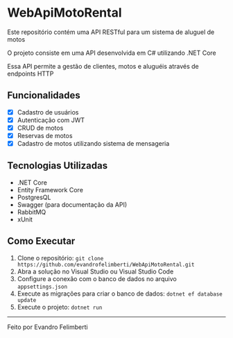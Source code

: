 # WebApiMotoRental

Este repositório contém uma API RESTful para um sistema de aluguel de motos

O projeto consiste em uma API desenvolvida em C# utilizando .NET Core 

Essa API permite a gestão de clientes, motos e aluguéis através de endpoints HTTP

## Funcionalidades

- [x] Cadastro de usuários
- [x] Autenticação com JWT
- [x] CRUD de motos
- [x] Reservas de motos
- [X] Cadastro de motos utilizando sistema de mensageria

## Tecnologias Utilizadas

- .NET Core
- Entity Framework Core
- PostgresQL
- Swagger (para documentação da API)
- RabbitMQ
- xUnit

## Como Executar

1. Clone o repositório: `git clone https://github.com/evandrofelimberti/WebApiMotoRental.git`
2. Abra a solução no Visual Studio ou Visual Studio Code
3. Configure a conexão com o banco de dados no arquivo `appsettings.json`
4. Execute as migrações para criar o banco de dados: `dotnet ef database update`
5. Execute o projeto: `dotnet run`


---

Feito por Evandro Felimberti
